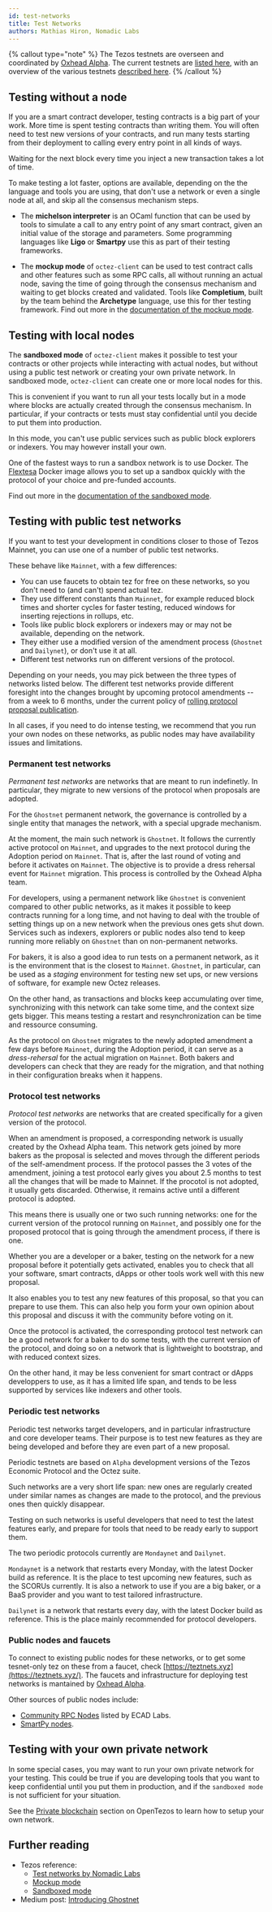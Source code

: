 ```yaml
---
id: test-networks
title: Test Networks
authors: Mathias Hiron, Nomadic Labs
---
```


{% callout type="note" %}
The Tezos testnets are overseen and coordinated by [Oxhead Alpha](https://oxheadalpha.com/). The current testnets are [listed here](https://teztnets.xyz/), with an overview of the various testnets [described here](https://teztnets.xyz/).
{% /callout %}

## Testing without a node

If you are a smart contract developer, testing contracts is a big part of your work. More time is spent testing contracts than writing them. You will often need to test new versions of your contracts, and run many tests starting from their deployment to calling every entry point in all kinds of ways.

Waiting for the next block every time you inject a new transaction takes a lot of time.

To make testing a lot faster, options are available, depending on the the language and tools you are using, that don't use a network or even a single node at all, and skip all the consensus mechanism steps.

- The **michelson interpreter** is an OCaml function that can be used by tools to simulate a call to any entry point of any smart contract, given an initial value of the storage and parameters. Some programming languages like **Ligo** or **Smartpy** use this as part of their testing frameworks.

- The **mockup mode** of `octez-client` can be used to test contract calls and other features such as some RPC calls, all without running an actual node, saving the time of going through the consensus mechanism and waiting to get blocks created and validated. Tools like **Completium**, built by the team behind the **Archetype** language, use this for ther testing framework. Find out more in the [documentation of the mockup mode](https://tezos.gitlab.io/user/mockup.html).

## Testing with local nodes

The **sandboxed mode** of `octez-client` makes it possible to test your contracts or other projects while interacting with actual nodes, but without using a public test network or creating your own private network. In sandboxed mode, `octez-client` can create one or more local nodes for this.

This is convenient if you want to run all your tests locally but in a mode where blocks are actually created through the consensus mechanism. In particular, if your contracts or tests must stay confidential until you decide to put them into production.

In this mode, you can't use public services such as public block explorers or indexers. You may however install your own.

One of the fastest ways to run a sandbox network is to use Docker. The [Flextesa](https://tezos.gitlab.io/flextesa/) Docker image allows you to set up a sandbox quickly with the protocol of your choice and pre-funded accounts.

Find out more in the [documentation of the sandboxed mode](https://tezos.gitlab.io/user/sandbox.html).

## Testing with public test networks

If you want to test your development in conditions closer to those of Tezos Mainnet, you can use one of a number of public test networks.

These behave like `Mainnet`, with a few differences:

- You can use faucets to obtain tez for free on these networks, so you don't need to (and can't) spend actual tez.
- They use different constants than `Mainnet`, for example reduced block times and shorter cycles for faster testing, reduced windows for inserting rejections in rollups, etc.
- Tools like public block explorers or indexers may or may not be available, depending on the network.
- They either use a modified version of the amendment process (`Ghostnet` and `Dailynet`), or don't use it at all.
- Different test networks run on different versions of the protocol.

Depending on your needs, you may pick between the three types of networks listed below. The different test networks provide different foresight into the changes brought by upcoming protocol amendments -- from a week to 6 months, under the current policy of [rolling protocol proposal publication](https://research-development.nomadic-labs.com/regular-scheduling-for-our-tezos-proposals.html).

In all cases, if you need to do intense testing, we recommend that you run your own nodes on these networks, as public nodes may have availability issues and limitations.

### Permanent test networks

_Permanent test networks_ are networks that are meant to run indefinetly. In particular, they migrate to new versions of the protocol when proposals are adopted.

For the `Ghostnet` permanent network, the governance is controlled by a single entity that manages the network, with a special upgrade mechanism.

At the moment, the main such network is `Ghostnet`. It follows the currently active protocol on `Mainnet`, and upgrades to the next protocol during the Adoption period on `Mainnet`. That is, after the last round of voting and before it activates on `Mainnet`. The objective is to provide a dress rehersal event for `Mainnet` migration. This process is controlled by the Oxhead Alpha team.

For developers, using a permanent network like `Ghostnet` is convenient compared to other public networks, as it makes it possible to keep contracts running for a long time, and not having to deal with the trouble of setting things up on a new network when the previous ones gets shut down. Services such as indexers, explorers or public nodes also tend to keep running more reliably on `Ghostnet` than on non-permanent networks.

For bakers, it is also a good idea to run tests on a permanent network, as it is the environment that is the closest to `Mainnet`. `Ghostnet`, in particular, can be used as a _staging_ environment for testing new set ups, or new versions of software, for example new Octez releases.

On the other hand, as transactions and blocks keep accumulating over time, synchronizing with this network can take some time, and the context size gets bigger. This means testing a restart and resynchronization can be time and ressource consuming.

As the protocol on `Ghostnet` migrates to the newly adopted amendment a few days before `Mainnet`, during the Adoption period, it can serve as a _dress-rehersal_ for the actual migration on `Mainnet`. Both bakers and developers can check that they are ready for the migration, and that nothing in their configuration breaks when it happens.

### Protocol test networks

_Protocol test networks_ are networks that are created specifically for a given version of the protocol.

When an amendment is proposed, a corresponding network is usually created by the Oxhead Alpha team. This network gets joined by more bakers as the proposal is selected and moves through the different periods of the self-amendment process. If the protocol passes the 3 votes of the amendment, joining a test protocol early gives you about 2.5 months to test all the changes that will be made to Mainnet. If the procotol is not adopted, it usually gets discarded. Otherwise, it remains active until a different protocol is adopted.

This means there is usually one or two such running networks: one for the current version of the protocol running on `Mainnet`, and possibly one for the proposed protocol that is going through the amendment process, if there is one.

Whether you are a developer or a baker, testing on the network for a new proposal before it potentially gets activated, enables you to check that all your software, smart contracts, dApps or other tools work well with this new proposal.

It also enables you to test any new features of this proposal, so that you can prepare to use them. This can also help you form your own opinion about this proposal and discuss it with the community before voting on it.

Once the protocol is activated, the corresponding protocol test network can be a good network for a baker to do some tests, with the current version of the protocol, and doing so on a network that is lightweight to bootstrap, and with reduced context sizes.

On the other hand, it may be less convenient for smart contract or dApps developpers to use, as it has a limited life span, and tends to be less supported by services like indexers and other tools.

### Periodic test networks

Periodic test networks target developers, and in particular infrastructure and core developer teams. Their purpose is to test new features as they are being developed and before they are even part of a new proposal.

Periodic testnets are based on `Alpha` development versions of the Tezos Economic Protocol and the Octez suite.

Such networks are a very short life span: new ones are regularly created under similar names as changes are made to the protocol, and the previous ones then quickly disappear.

Testing on such networks is useful developers that need to test the latest features early, and prepare for tools that need to be ready early to support them.

The two periodic protocols currently are `Mondaynet` and `Dailynet`.

`Mondaynet` is a network that restarts every Monday, with the latest Docker build as reference. It is the place to test upcoming new features, such as the SCORUs currently. It is also a network to use if you are a big baker, or a BaaS provider and you want to test tailored infrastructure.

`Dailynet` is a network that restarts every day, with the latest Docker build as reference. This is the place mainly recommended for protocol developers.

### Public nodes and faucets

To connect to existing public nodes for these networks, or to get some tesnet-only tez on these from a faucet, check [https://teztnets.xyz](https://teztnets.xyz/). The faucets and infrastructure for deploying test networks is mantained by [Oxhead Alpha](https://www.oxheadalpha.com/).

Other sources of public nodes include:

- [Community RPC Nodes](https://tezostaquito.io/docs/rpc_nodes) listed by ECAD Labs.
- [SmartPy nodes](https://smartpy.io/nodes).

## Testing with your own private network

In some special cases, you may want to run your own private network for your testing. This could be true if you are developing tools that you want to keep confidential until you put them in production, and if the `sandboxed mode` is not sufficient for your situation.

See the [Private blockchain](https://opentezos.com/private) section on OpenTezos to learn how to setup your own network.

## Further reading

- Tezos reference:
  - [Test networks by Nomadic Labs](https://tezos.gitlab.io/introduction/test_networks.html)
  - [Mockup mode](https://tezos.gitlab.io/user/mockup.html)
  - [Sandboxed mode](https://tezos.gitlab.io/user/sandbox.html)
- Medium post: [Introducing Ghostnet](https://medium.com/the-aleph/introducing-ghostnet-1bf39976e61f)
